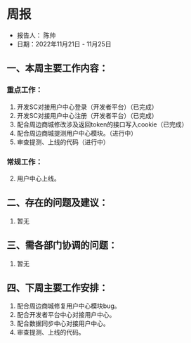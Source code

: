 # 周报

- 报告人： 陈帅
- 日期：2022年11月21日 - 11月25日

## 一、本周主要工作内容：

### 重点工作：

1. 开发SC对接用户中心登录（开发者平台）（已完成）
2. 开发SC对接用户中心注册（开发者平台）（已完成）
3. 配合周边商城修改涉及返回token的接口写入cookie（已完成）
4. 配合周边商城提测用户中心模块。（进行中）
5. 审查提测、上线的代码（进行中）

### 常规工作：

2.  用户中心上线。

## 二、存在的问题及建议：

1. 暂无

## 三、需各部门协调的问题：

1. 暂无

## 四、下周主要工作安排：

1. 配合周边商城修复用户中心模块bug。
2. 配合开发者平台中心对接用户中心。
3. 配合数据同步中心对接用户中心。
4. 审查提测、上线的代码。

